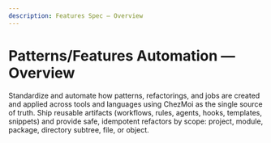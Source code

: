 ```yaml
---
description: Features Spec — Overview
---
```


# Patterns/Features Automation — Overview

Standardize and automate how patterns, refactorings, and jobs are created and applied across tools and languages using ChezMoi as the single source of truth. Ship reusable artifacts (workflows, rules, agents, hooks, templates, snippets) and provide safe, idempotent refactors by scope: project, module, package, directory subtree, file, or object.
